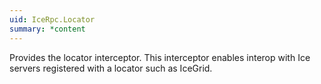 ```yaml
---
uid: IceRpc.Locator
summary: *content
---
```


Provides the locator interceptor. This interceptor enables interop with Ice servers registered with a locator such
as IceGrid.
